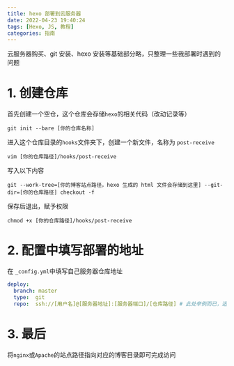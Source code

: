 ```yaml
---
title: hexo 部署到云服务器
date: 2022-04-23 19:40:24
tags: [Hexo, JS, 教程]
categories: 指南
---
```


云服务器购买、git 安装、hexo 安装等基础部分略，只整理一些我部署时遇到的问题


# 1. 创建仓库

首先创建一个空仓，这个仓库会存储`hexo`的相关代码（改动记录等）

```shell
git init --bare [你的仓库名称]
```
进入这个仓库目录的`hooks`文件夹下，创建一个新文件，名称为 `post-receive`

```shell
vim [你的仓库路径]/hooks/post-receive
```
写入以下内容
```shell
git --work-tree=[你的博客站点路径，hexo 生成的 html 文件会存储到这里] --git-dir=[你的仓库路径] checkout -f
```
保存后退出，赋予权限

```shell
chmod +x [你的仓库路径]/hooks/post-receive
```

# 2. 配置中填写部署的地址

在 `_config.yml`中填写自己服务器仓库地址

```yaml
deploy:
  branch: master
  type:  git
  repo:  ssh://[用户名]@[服务器地址]:[服务器端口]/[仓库路径] # 此处举例而已，适用于特定端口号的服务器
```

# 3. 最后

将`nginx`或`Apache`的站点路径指向对应的博客目录即可完成访问